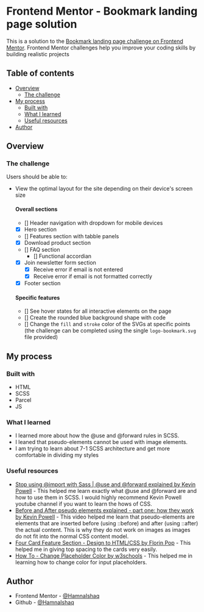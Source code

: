 # Frontend Mentor - Bookmark landing page solution

This is a solution to the [Bookmark landing page challenge on Frontend Mentor](https://www.frontendmentor.io/challenges/bookmark-landing-page-5d0b588a9edda32581d29158). Frontend Mentor challenges help you improve your coding skills by building realistic projects

## Table of contents

- [Overview](#overview)
  - [The challenge](#the-challenge)
- [My process](#my-process)
  - [Built with](#built-with)
  - [What I learned](#what-i-learned)
  - [Useful resources](#useful-resources)
- [Author](#author)

## Overview

### The challenge

Users should be able to:

- View the optimal layout for the site depending on their device's screen size

  #### Overall sections

  - [] Header navigation with dropdown for mobile devices
  - [x] Hero section
  - [] Features section with tabble panels
  - [x] Download product section
  - [] FAQ section
    - [] Functional accordian
  - [x] Join newsletter form section
    - [x] Receive error if email is not entered
    - [x] Receive error if email is not formatted correctly
  - [x] Footer section

  #### Specific features

  - [] See hover states for all interactive elements on the page
  - [] Create the rounded blue background shape with code
  - [] Change the `fill` and `stroke` color of the SVGs at specific points (the challenge can be completed using the single `logo-bookmark.svg` file provided)

## My process

### Built with

- HTML
- SCSS
- Parcel
- JS

### What I learned

- I learned more about how the @use and @forward rules in SCSS.
- I leaned that pseudo-elements cannot be used with image elements.
- I am trying to learn about 7-1 SCSS architecture and get more comfortable in dividing my styles

### Useful resources

- [Stop using @import with Sass | @use and @forward explained by Kevin Powell](https://www.youtube.com/watch?v=CR-a8upNjJ0) - This helped me learn exactly what @use and @forward are and how to use them in SCSS. I would highly recommend Kevin Powell youtube channel if you want to learn the hows of CSS.
- [Before and After pseudo elements explained - part one: how they work by Kevin Powell](https://www.youtube.com/watch?v=zGiirUiWslI) - This video helped me learn that pseudo-elements are elements that are inserted before (using ::before) and after (using ::after) the actual content. This is why they do not work on images as images do not fit into the normal CSS content model.
- [Four Card Feature Section - Design to HTML/CSS by Florin Pop](https://www.youtube.com/watch?v=PcSUEo0P0GU&t=2012s) - This helped me in giving top spacing to the cards very easily.
- [How To - Change Placeholder Color by w3schools](https://www.w3schools.com/howto/howto_css_placeholder.asp) - This helped me in learning how to change color for input placeholders.

## Author

- Frontend Mentor - [@HamnaIshaq](https://www.frontendmentor.io/profile/HamnaIshaq)
- Github - [@HamnaIshaq](https://github.com/HamnaIshaq)
